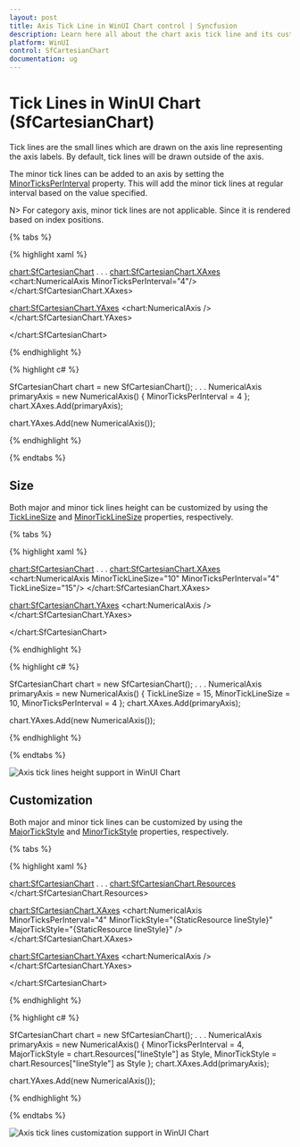 ```yaml
---
layout: post
title: Axis Tick Line in WinUI Chart control | Syncfusion
description: Learn here all about the chart axis tick line and its customization in Syncfusion WinUI Chart (SfCartesianChart) control.
platform: WinUI
control: SfCartesianChart
documentation: ug
---
```


# Tick Lines in WinUI Chart (SfCartesianChart)

Tick lines are the small lines which are drawn on the axis line representing the axis labels. By default, tick lines will be drawn outside of the axis. 

The minor tick lines can be added to an axis by setting the [MinorTicksPerInterval](https://help.syncfusion.com/cr/winui/Syncfusion.UI.Xaml.Charts.RangeAxisBase.html#Syncfusion_UI_Xaml_Charts_RangeAxisBase_MinorTicksPerInterval) property. This will add the minor tick lines at regular interval based on the value specified.

N> For category axis, minor tick lines are not applicable. Since it is rendered based on index positions.

{% tabs %}

{% highlight xaml %}

<chart:SfCartesianChart>
. . .
<chart:SfCartesianChart.XAxes>
    <chart:NumericalAxis MinorTicksPerInterval="4"/>
</chart:SfCartesianChart.XAxes>

<chart:SfCartesianChart.YAxes>
    <chart:NumericalAxis />
</chart:SfCartesianChart.YAxes>

</chart:SfCartesianChart>

{% endhighlight %}

{% highlight c# %}

SfCartesianChart chart = new SfCartesianChart();
. . .
NumericalAxis primaryAxis = new NumericalAxis()
{
   MinorTicksPerInterval = 4 
};
chart.XAxes.Add(primaryAxis);

chart.YAxes.Add(new NumericalAxis());

{% endhighlight %}

{% endtabs %}

## Size

Both major and minor tick lines height can be customized by using the [TickLineSize](https://help.syncfusion.com/cr/winui/Syncfusion.UI.Xaml.Charts.ChartAxis.html#Syncfusion_UI_Xaml_Charts_ChartAxis_TickLineSize) and [MinorTickLineSize](https://help.syncfusion.com/cr/winui/Syncfusion.UI.Xaml.Charts.RangeAxisBase.html#Syncfusion_UI_Xaml_Charts_RangeAxisBase_MinorTickLineSize) properties, respectively.

{% tabs %}

{% highlight xaml %}

<chart:SfCartesianChart>
. . .
<chart:SfCartesianChart.XAxes>
    <chart:NumericalAxis MinorTickLineSize="10" 
                         MinorTicksPerInterval="4" 
                         TickLineSize="15"/>
</chart:SfCartesianChart.XAxes>

<chart:SfCartesianChart.YAxes>
    <chart:NumericalAxis />
</chart:SfCartesianChart.YAxes>

</chart:SfCartesianChart>

{% endhighlight %}

{% highlight c# %}

SfCartesianChart chart = new SfCartesianChart();
. . .
NumericalAxis primaryAxis = new NumericalAxis()
{
   TickLineSize = 15,
   MinorTickLineSize = 10,
   MinorTicksPerInterval = 4
};
chart.XAxes.Add(primaryAxis);

chart.YAxes.Add(new NumericalAxis());

{% endhighlight %}

{% endtabs %}

![Axis tick lines height support in WinUI Chart](Axis_images/winui_chart_axis_small_ticklines.png)

## Customization

Both major and minor tick lines can be customized by using the [MajorTickStyle](https://help.syncfusion.com/cr/winui/Syncfusion.UI.Xaml.Charts.ChartAxis.html#Syncfusion_UI_Xaml_Charts_ChartAxis_MajorTickStyle) and [MinorTickStyle](https://help.syncfusion.com/cr/winui/Syncfusion.UI.Xaml.Charts.RangeAxisBase.html#Syncfusion_UI_Xaml_Charts_RangeAxisBase_MinorTickStyle) properties, respectively. 

{% tabs %}

{% highlight xaml %}

<chart:SfCartesianChart>
. . .
<chart:SfCartesianChart.Resources>
    <Style TargetType="Line" x:Key="lineStyle">
        <Setter Property="StrokeThickness" Value="1"/>
        <Setter Property="Stroke" Value="Red"/>
    </Style>
</chart:SfCartesianChart.Resources>

<chart:SfCartesianChart.XAxes>
    <chart:NumericalAxis MinorTicksPerInterval="4" 
                         MinorTickStyle="{StaticResource lineStyle}"  
                         MajorTickStyle="{StaticResource lineStyle}" />
</chart:SfCartesianChart.XAxes>

<chart:SfCartesianChart.YAxes>
    <chart:NumericalAxis />
</chart:SfCartesianChart.YAxes>

</chart:SfCartesianChart>

{% endhighlight %}

{% highlight c# %}

SfCartesianChart chart = new SfCartesianChart();
. . .
NumericalAxis primaryAxis = new NumericalAxis()
{
    MinorTicksPerInterval = 4,
    MajorTickStyle = chart.Resources["lineStyle"] as Style,
    MinorTickStyle = chart.Resources["lineStyle"] as Style 
};
chart.XAxes.Add(primaryAxis);

chart.YAxes.Add(new NumericalAxis());

{% endhighlight %}

{% endtabs %}

![Axis tick lines customization support in WinUI Chart](Axis_images/winui_chart_axis_tickline_style.png)